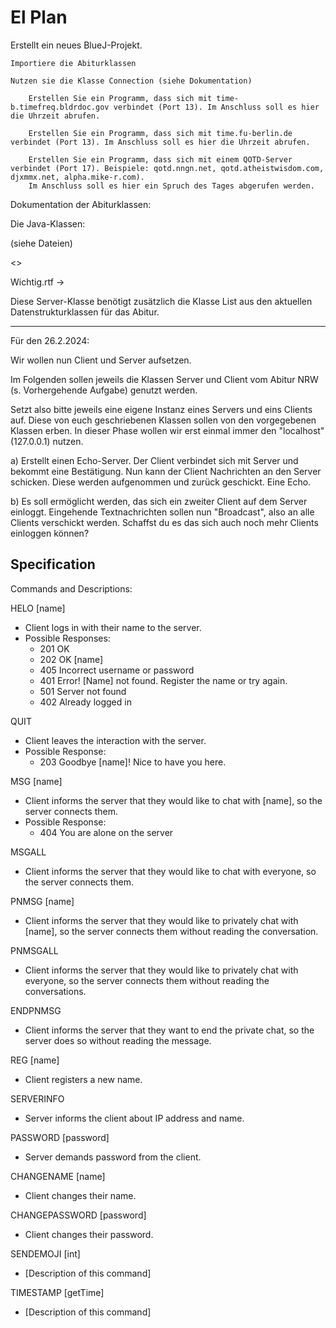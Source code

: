 # El Plan

Erstellt ein neues BlueJ-Projekt. 

    Importiere die Abiturklassen 

    Nutzen sie die Klasse Connection (siehe Dokumentation) 

        Erstellen Sie ein Programm, dass sich mit time-b.timefreq.bldrdoc.gov verbindet (Port 13). Im Anschluss soll es hier die Uhrzeit abrufen. 

        Erstellen Sie ein Programm, dass sich mit time.fu-berlin.de verbindet (Port 13). Im Anschluss soll es hier die Uhrzeit abrufen.

        Erstellen Sie ein Programm, dass sich mit einem QOTD-Server verbindet (Port 17). Beispiele: qotd.nngn.net, qotd.atheistwisdom.com, djxmmx.net, alpha.mike-r.com).
        Im Anschluss soll es hier ein Spruch des Tages abgerufen werden. 

Dokumentation der Abiturklassen: 

Die Java-Klassen: 

(siehe Dateien) 
 
<<Dokumentation Netzwerkklassen.pdf>>


Wichtig.rtf ->

Diese Server-Klasse benötigt zusätzlich die Klasse List<ContentType> aus den aktuellen Datenstrukturklassen für das Abitur.

----------------------------------------------------------------------------------------------

Für den 26.2.2024: 

Wir wollen nun Client und Server aufsetzen. 

Im Folgenden sollen jeweils die Klassen Server und Client vom Abitur NRW (s. Vorhergehende Aufgabe) genutzt werden. 

Setzt also bitte jeweils eine eigene Instanz eines Servers und eins Clients auf.
Diese von euch geschriebenen Klassen sollen von den vorgegebenen Klassen erben.
In dieser Phase wollen wir erst einmal immer den "localhost" (127.0.0.1) nutzen. 

a) Erstellt einen Echo-Server. Der Client verbindet sich mit Server und bekommt eine Bestätigung.
Nun kann der Client Nachrichten an den Server schicken. Diese werden aufgenommen und zurück geschickt. Eine Echo. 

b) Es soll ermöglicht werden, das sich ein zweiter Client auf dem Server einloggt.
Eingehende Textnachrichten sollen nun "Broadcast", also an alle Clients verschickt werden.
Schaffst du es das sich auch noch mehr Clients einloggen können?


## Specification
Commands and Descriptions:

HELO [name]
- Client logs in with their name to the server.
- Possible Responses:
  - 201 OK
  - 202 OK [name]
  - 405 Incorrect username or password
  - 401 Error! [Name] not found. Register the name or try again.
  - 501 Server not found
  - 402 Already logged in

QUIT
- Client leaves the interaction with the server.
- Possible Response:
  - 203 Goodbye [name]! Nice to have you here.

MSG [name]
- Client informs the server that they would like to chat with [name], so the server connects them.
- Possible Response:
  - 404 You are alone on the server

MSGALL
- Client informs the server that they would like to chat with everyone, so the server connects them.

PNMSG [name]
- Client informs the server that they would like to privately chat with [name], so the server connects them without reading the conversation.

PNMSGALL
- Client informs the server that they would like to privately chat with everyone, so the server connects them without reading the conversations.

ENDPNMSG
- Client informs the server that they want to end the private chat, so the server does so without reading the message.

REG [name]
- Client registers a new name.

SERVERINFO
- Server informs the client about IP address and name.

PASSWORD [password]
- Server demands password from the client.

CHANGENAME [name]
- Client changes their name.

CHANGEPASSWORD [password]
- Client changes their password.

SENDEMOJI [int]
- [Description of this command]

TIMESTAMP [getTime]
- [Description of this command]

